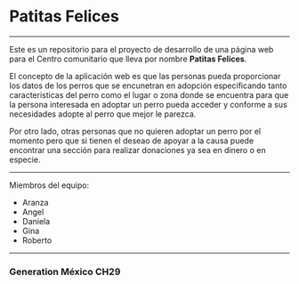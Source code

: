 # Patitas Felices
---
Este es un repositorio para el proyecto de desarrollo de una página web para el Centro comunitario que lleva por nombre **Patitas Felices**.

El concepto de la aplicación web es que las personas pueda proporcionar los datos de los perros que se encunetran en adopción especificando tanto caracteristicas del perro como el lugar o zona donde se encuentra para que la persona interesada en adoptar un perro pueda acceder y conforme a sus necesidades adopte al perro que mejor le parezca. 

Por otro lado, otras personas que no quieren adoptar un perro por el momento pero que si tienen el  deseao de  apoyar a la causa puede encontrar una sección para realizar donaciones ya sea en dinero o en especie. 

---
Miembros del equipo:
- Aranza
- Angel
- Daniela
- Gina
- Roberto
---

### Generation México CH29
